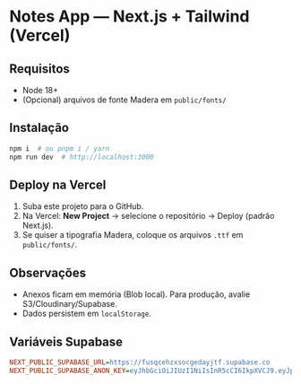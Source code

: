 # Notes App — Next.js + Tailwind (Vercel)

## Requisitos
- Node 18+
- (Opcional) arquivos de fonte Madera em `public/fonts/`

## Instalação
```bash
npm i  # ou pnpm i / yarn
npm run dev  # http://localhost:3000
```

## Deploy na Vercel
1. Suba este projeto para o GitHub.
2. Na Vercel: **New Project** → selecione o repositório → Deploy (padrão Next.js).
3. Se quiser a tipografia Madera, coloque os arquivos `.ttf` em `public/fonts/`.

## Observações
- Anexos ficam em memória (Blob local). Para produção, avalie S3/Cloudinary/Supabase.
- Dados persistem em `localStorage`.

## Variáveis Supabase
```ini
NEXT_PUBLIC_SUPABASE_URL=https://fusqcehzxsocgedayjtf.supabase.co
NEXT_PUBLIC_SUPABASE_ANON_KEY=eyJhbGciOiJIUzI1NiIsInR5cCI6IkpXVCJ9.eyJpc3MiOiJzdXBhYmFzZSIsInJlZiI6ImZ1c3FjZWh6eHNvY2dlZGF5anRmIiwicm9sZSI6ImFub24iLCJpYXQiOjE3NTUwMTc3MzgsImV4cCI6MjA3MDU5MzczOH0.dz568jxuGoLMats9d5xRjbti4E7q6e39jvq_NChDN7w
```
